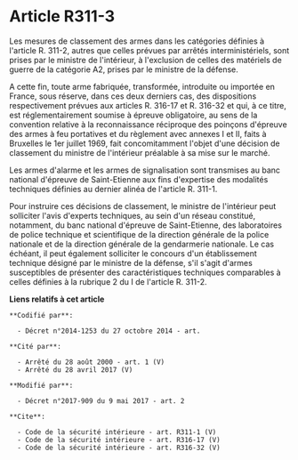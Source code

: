 # Article R311-3

Les mesures de classement des armes dans les catégories définies à l'article R. 311-2, autres que celles prévues par arrêtés
interministériels, sont prises par le ministre de l'intérieur, à l'exclusion de celles des matériels de guerre de la
catégorie A2, prises par le ministre de la défense. 

A cette fin, toute arme fabriquée, transformée, introduite ou importée en France, sous réserve, dans ces deux derniers cas,
des dispositions respectivement prévues aux articles R. 316-17 et R. 316-32 et qui, à ce titre, est réglementairement soumise
à épreuve obligatoire, au sens de la convention relative à la reconnaissance réciproque des poinçons d'épreuve des armes à
feu portatives et du règlement avec annexes I et II, faits à Bruxelles le 1er juillet 1969, fait concomitamment l'objet d'une
décision de classement du ministre de l'intérieur préalable à sa mise sur le marché. 

Les armes d'alarme et les armes de signalisation sont transmises au banc national d'épreuve de Saint-Etienne aux fins
d'expertise des modalités techniques définies au dernier alinéa de l'article R. 311-1. 

Pour instruire ces décisions de classement, le ministre de l'intérieur peut solliciter l'avis d'experts techniques, au sein
d'un réseau constitué, notamment, du banc national d'épreuve de Saint-Etienne, des laboratoires de police technique et
scientifique de la direction générale de la police nationale et de la direction générale de la gendarmerie nationale. Le cas
échéant, il peut également solliciter le concours d'un établissement technique désigné par le ministre de la défense, s'il
s'agit d'armes susceptibles de présenter des caractéristiques techniques comparables à celles définies à la rubrique 2 du I
de l'article R. 311-2.

**Liens relatifs à cet article**

	**Codifié par**:

	  - Décret n°2014-1253 du 27 octobre 2014 - art.

	**Cité par**:

	  - Arrêté du 28 août 2000 - art. 1 (V)
	  - Arrêté du 28 avril 2017 (V)

	**Modifié par**:

	  - Décret n°2017-909 du 9 mai 2017 - art. 2

	**Cite**:

	  - Code de la sécurité intérieure - art. R311-1 (V)
	  - Code de la sécurité intérieure - art. R316-17 (V)
	  - Code de la sécurité intérieure - art. R316-32 (V)
